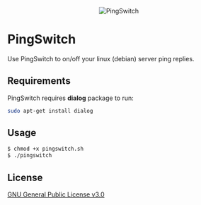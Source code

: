<p align="center">
  <img src="https://imgur.com/E9krgUI" alt="PingSwitch"/></br>
</p>

# PingSwitch

Use PingSwitch to on/off your linux (debian) server ping replies.

## Requirements

PingSwitch requires **dialog** package to run:

```bash
sudo apt-get install dialog
```

## Usage

```bash
$ chmod +x pingswitch.sh
$ ./pingswitch
```



## License
[GNU General Public License v3.0](https://choosealicense.com/licenses/gpl-3.0/)
